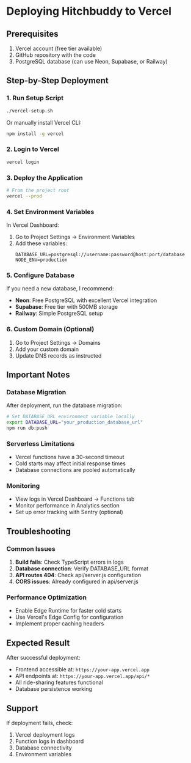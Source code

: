# Deploying Hitchbuddy to Vercel

## Prerequisites
1. Vercel account (free tier available)
2. GitHub repository with the code
3. PostgreSQL database (can use Neon, Supabase, or Railway)

## Step-by-Step Deployment

### 1. Run Setup Script
```bash
./vercel-setup.sh
```

Or manually install Vercel CLI:
```bash
npm install -g vercel
```

### 2. Login to Vercel
```bash
vercel login
```

### 3. Deploy the Application
```bash
# From the project root
vercel --prod
```

### 4. Set Environment Variables
In Vercel Dashboard:
1. Go to Project Settings → Environment Variables
2. Add these variables:
   ```
   DATABASE_URL=postgresql://username:password@host:port/database
   NODE_ENV=production
   ```

### 5. Configure Database
If you need a new database, I recommend:
- **Neon**: Free PostgreSQL with excellent Vercel integration
- **Supabase**: Free tier with 500MB storage
- **Railway**: Simple PostgreSQL setup

### 6. Custom Domain (Optional)
1. Go to Project Settings → Domains
2. Add your custom domain
3. Update DNS records as instructed

## Important Notes

### Database Migration
After deployment, run the database migration:
```bash
# Set DATABASE_URL environment variable locally
export DATABASE_URL="your_production_database_url"
npm run db:push
```

### Serverless Limitations
- Vercel functions have a 30-second timeout
- Cold starts may affect initial response times
- Database connections are pooled automatically

### Monitoring
- View logs in Vercel Dashboard → Functions tab
- Monitor performance in Analytics section
- Set up error tracking with Sentry (optional)

## Troubleshooting

### Common Issues
1. **Build fails**: Check TypeScript errors in logs
2. **Database connection**: Verify DATABASE_URL format
3. **API routes 404**: Check api/server.js configuration
4. **CORS issues**: Already configured in api/server.js

### Performance Optimization
- Enable Edge Runtime for faster cold starts
- Use Vercel's Edge Config for configuration
- Implement proper caching headers

## Expected Result
After successful deployment:
- Frontend accessible at: `https://your-app.vercel.app`
- API endpoints at: `https://your-app.vercel.app/api/*`
- All ride-sharing features functional
- Database persistence working

## Support
If deployment fails, check:
1. Vercel deployment logs
2. Function logs in dashboard
3. Database connectivity
4. Environment variables